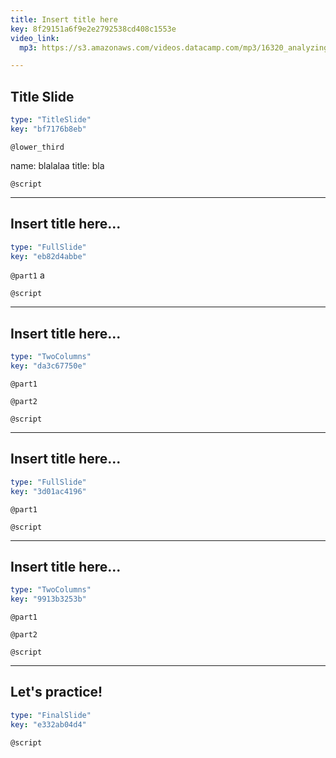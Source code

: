 ```yaml
---
title: Insert title here
key: 8f29151a6f9e2e2792538cd408c1553e
video_link:
  mp3: https://s3.amazonaws.com/videos.datacamp.com/mp3/16320_analyzing_iot_data_in_python/v1/16320_ch1_2.mp3

---
```

## Title Slide

```yaml
type: "TitleSlide"
key: "bf7176b8eb"
```

`@lower_third`

name: blalalaa
title: bla


`@script`



---
## Insert title here...

```yaml
type: "FullSlide"
key: "eb82d4abbe"
```

`@part1`
a


`@script`



---
## Insert title here...

```yaml
type: "TwoColumns"
key: "da3c67750e"
```

`@part1`



`@part2`



`@script`



---
## Insert title here...

```yaml
type: "FullSlide"
key: "3d01ac4196"
```

`@part1`



`@script`



---
## Insert title here...

```yaml
type: "TwoColumns"
key: "9913b3253b"
```

`@part1`



`@part2`



`@script`



---
## Let's practice!

```yaml
type: "FinalSlide"
key: "e332ab04d4"
```

`@script`


